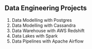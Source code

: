 ## Data Engineering Projects
1. Data Modelling with Postgres
2. Data Modelling with Cassandra
3. Data Warehouse with AWS Redshift
4. Data Lakes with Spark
5. Data Pipelines with Apache Airflow
